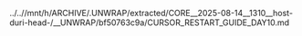 ../..//mnt/h/ARCHIVE/.UNWRAP/extracted/CORE__2025-08-14__1310__host-duri-head-/__UNWRAP/bf50763c9a/CURSOR_RESTART_GUIDE_DAY10.md